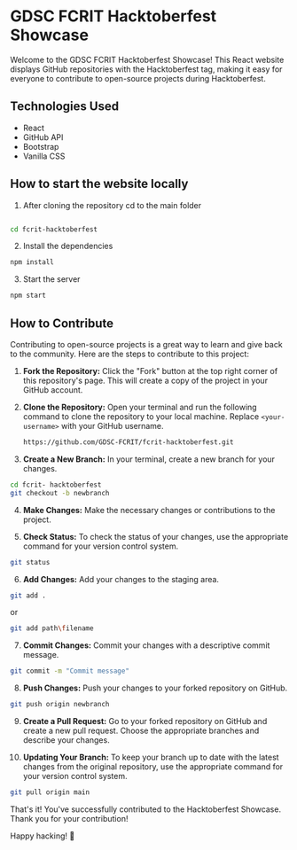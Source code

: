 # GDSC FCRIT Hacktoberfest Showcase

Welcome to the GDSC FCRIT Hacktoberfest Showcase! This React website displays GitHub repositories with the Hacktoberfest tag, making it easy for everyone to contribute to open-source projects during Hacktoberfest.

## Technologies Used

- React
- GitHub API
- Bootstrap
- Vanilla CSS

## How to start the website locally
1. After cloning the repository cd to the main folder
```bash

cd fcrit-hacktoberfest

```
2. Install the dependencies
```bash
npm install
```
3. Start the server
```bash
npm start
```


## How to Contribute

Contributing to open-source projects is a great way to learn and give back to the community. Here are the steps to contribute to this project:

1. **Fork the Repository:** Click the "Fork" button at the top right corner of this repository's page. This will create a copy of the project in your GitHub account.

2. **Clone the Repository:** Open your terminal and run the following command to clone the repository to your local machine. Replace `<your-username>` with your GitHub username.

   ```bash
   https://github.com/GDSC-FCRIT/fcrit-hacktoberfest.git
   
    ```

3. **Create a New Branch:** In your terminal, create a new branch for your changes.

```bash
cd fcrit- hacktoberfest
git checkout -b newbranch

```
4. **Make Changes:** Make the necessary changes or contributions to the project.

5. **Check Status:** To check the status of your changes, use the appropriate command for your version control system.
```bash
git status

```
6. **Add Changes:** Add your changes to the staging area.
```bash
git add .

```
or
```bash
git add path\filename
```
7. **Commit Changes:** Commit your changes with a descriptive commit message.
```bash
git commit -m "Commit message"

```
8. **Push Changes:** Push your changes to your forked repository on GitHub.
```bash
git push origin newbranch
```
9. **Create a Pull Request:** Go to your forked repository on GitHub and create a new pull request. Choose the appropriate branches and describe your changes.

10. **Updating Your Branch:** To keep your branch up to date with the latest changes from the original repository, use the appropriate command for your version control system.
```bash
git pull origin main

```

That's it! You've successfully contributed to the Hacktoberfest Showcase. Thank you for your contribution!

Happy hacking! 🚀
